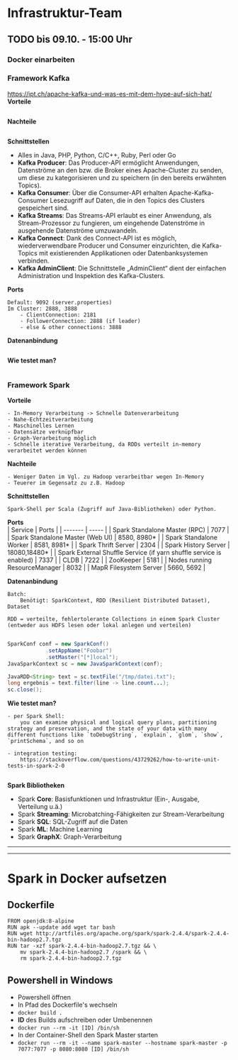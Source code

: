 # Infrastruktur-Team
## TODO bis 09.10. - 15:00 Uhr
### Docker einarbeiten


### Framework Kafka
https://ipt.ch/apache-kafka-und-was-es-mit-dem-hype-auf-sich-hat/
**Vorteile**  
```ssh

```
**Nachteile**  
```ssh

```
**Schnittstellen**

- Alles in Java, PHP, Python, C/C++, Ruby, Perl oder Go
-   **Kafka Producer**: Das Producer-API ermöglicht Anwendungen, Datenströme an den bzw. die Broker eines Apache-Cluster zu senden, um diese zu kategorisieren und zu speichern (in den bereits erwähnten Topics).
-   **Kafka Consumer**: Über die Consumer-API erhalten Apache-Kafka-Consumer Lesezugriff auf Daten, die in den Topics des Clusters gespeichert sind.
-   **Kafka Streams**: Das Streams-API erlaubt es einer Anwendung, als Stream-Prozessor zu fungieren, um eingehende Datenströme in ausgehende Datenströme umzuwandeln.
-   **Kafka Connect**: Dank des Connect-API ist es möglich, wiederverwendbare Producer und Consumer einzurichten, die Kafka-Topics mit existierenden Applikationen oder Datenbanksystemen verbinden.
-   **Kafka AdminClient**: Die Schnittstelle „AdminClient“ dient der einfachen Administration und Inspektion des Kafka-Clusters.

**Ports**
```ssh
Default: 9092 (server.properties)
Im Cluster: 2888, 3888
	- ClientConnection: 2181
	- FollowerConnection: 2888 (if leader)
	- else & other connections: 3888

```
**Datenanbindung**
```ssh

```
**Wie testet man?**
```ssh

```

### Framework Spark
**Vorteile**  
```ssh
- In-Memory Verarbeitung -> Schnelle Datenverarbeitung
- Nahe-Echtzeitverarbeitung
- Maschinelles Lernen
- Datensätze verknüpfbar
- Graph-Verarbeitung möglich
- Schnelle iterative Verarbeitung, da RDDs verteilt in-memory verarbeitet werden können
```
**Nachteile**  
```ssh
- Weniger Daten im Vgl. zu Hadoop verarbeitbar wegen In-Memory
- Teuerer im Gegensatz zu z.B. Hadoop
```

**Schnittstellen**  
```ssh
Spark-Shell per Scala (Zugriff auf Java-Bibliotheken) oder Python.

```
**Ports**  
| Service | Ports | 
| ------- | ----- |
| Spark Standalone Master (RPC) | 7077 |
| Spark Standalone Master (Web UI) | 8580, 8980* |
| Spark Standalone Worker | 8581, 8981* |
| Spark Thrift Server | 2304 |
| Spark History Server | 18080,18480* |
| Spark External Shuffle Service (if yarn shuffle service is enabled) | 7337 |
| CLDB | 7222 |
| ZooKeeper | 5181 |
| Nodes running ResourceManager | 8032 |
| MapR Filesystem Server | 5660, 5692 |

**Datenanbindung**  
```ssh
Batch: 
	Benötigt: SparkContext, RDD (Resilient Distributed Dataset), Dataset

RDD = verteilte, fehlertolerante Collections in einem Spark Cluster (entweder aus HDFS lesen oder lokal anlegen und verteilen)
```
```java

SparkConf conf = new SparkConf()
			.setAppName("Foobar")
			.setMaster("[*]local");
JavaSparkContext sc = new JavaSparkContext(conf);

JavaRDD<String> text = sc.textFile("/tmp/datei.txt");
long ergebnis = text.filter(line -> line.count...);
sc.close();
```
**Wie testet man?**
```ssh
- per Spark Shell: 
	you can examine physical and logical query plans, partitioning strategy and preservation, and the state of your data with many different functions like `toDebugString`, `explain`, `glom`, `show`, `printSchema`, and so on

- integration testing:
	https://stackoverflow.com/questions/43729262/how-to-write-unit-tests-in-spark-2-0
	
```
**Spark Bibliotheken**
- Spark **Core**: Basisfunktionen und Infrastruktur (Ein-, Ausgabe, Verteilung u.ä.)
- Spark **Streaming**: Microbatching-Fähigkeiten zur Stream-Verarbeitung
- Spark **SQL**: SQL-Zugriff auf die Daten
- Spark **ML**: Machine Learning
- Spark **GraphX**: Graph-Verarbeitung


--------
--------
# Spark in Docker aufsetzen
## Dockerfile
```ssh
FROM openjdk:8-alpine
RUN apk --update add wget tar bash
RUN wget http://artfiles.org/apache.org/spark/spark-2.4.4/spark-2.4.4-bin-hadoop2.7.tgz
RUN tar -xzf spark-2.4.4-bin-hadoop2.7.tgz && \
    mv spark-2.4.4-bin-hadoop2.7 /spark && \
    rm spark-2.4.4-bin-hadoop2.7.tgz

```
## Powershell in Windows
- Powershell öffnen
- In Pfad des Dockerfile's wechseln
- ```docker build .```
- **ID** des Builds aufschreiben oder Umbenennen
- ```docker run --rm -it [ID] /bin/sh```
- In der Container-Shell den Spark Master starten
- ``` docker run --rm -it --name spark-master --hostname spark-master -p 7077:7077 -p 8080:8080 [ID] /bin/sh ```

